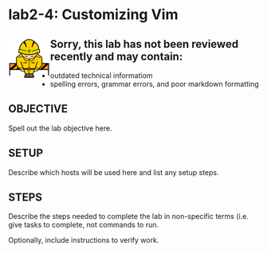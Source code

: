 # lab2-4: Customizing Vim
## <img align="left" src="../images/ConstructionSign.png">Sorry, this lab has not been reviewed recently and may contain:
  - outdated technical informatiom
  - spelling errors, grammar errors, and poor markdown formatting

## OBJECTIVE

Spell out the lab objective here.

## SETUP

Describe which hosts will be used here and list any setup steps.

## STEPS

Describe the steps needed to complete the lab in non-specific terms (i.e. give
tasks to complete, not commands to run.

Optionally, include instructions to verify work.

